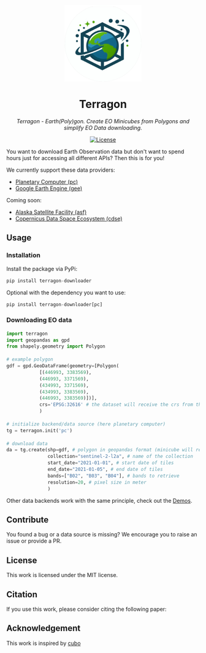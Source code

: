 <p align="center">
    <a href="https://github.com/drnhhl/terragon"><img src="https://github.com/drnhhl/terragon/raw/main/docs/_static/logo.png" style="width: 200px" ></a>
</p>
<h1 align="center">Terragon</h1>
<p align="center">
    <em>Terragon - Earth(Poly)gon. Create EO Minicubes from Polygons and simplify EO Data downloading.</em>
</p>
<p align="center">
    <a href="https://opensource.org/licenses/MIT" target="_blank">
        <img src="https://img.shields.io/badge/License-MIT-blue.svg" alt="License">
    </a>
</p>

You want to download Earth Observation data but don't want to spend hours just for accessing all different APIs? Then this is for you!

We currently support these data providers:
- [Planetary Computer (pc)](https://planetarycomputer.microsoft.com/catalog)
- [Google Earth Engine (gee)](https://developers.google.com/earth-engine/datasets)

Coming soon:
- [Alaska Satellite Facility (asf)](https://asf.alaska.edu/how-to/data-basics/datasets-available-from-asf-sar-daac/)
- [Copernicus Data Space Ecosystem (cdse)](https://dataspace.copernicus.eu/explore-data/data-collections)

## Usage
### Installation
Install the package via PyPi:
```python
pip install terragon-downloader
```
Optional with the dependency you want to use:
```python
pip install terragon-downloader[pc]
```
### Downloading EO data
```python
import terragon
import geopandas as gpd
from shapely.geometry import Polygon

# example polygon
gdf = gpd.GeoDataFrame(geometry=[Polygon(
            [(446993, 3383569),
            (446993, 3371569),
            (434993, 3371569),
            (434993, 3383569),
            (446993, 3383569)])],
            crs='EPSG:32616' # the dataset will receive the crs from the dataframe
            )

# initialize backend/data source (here planetary computer)
tg = terragon.init('pc')

# download data
da = tg.create(shp=gdf, # polygon in geopandas format (minicube will receive the same CRS)
               collection="sentinel-2-l2a", # name of the collection
               start_date="2021-01-01", # start date of tiles
               end_date="2021-01-05", # end date of tiles
               bands=["B02", "B03", "B04"], # bands to retrieve
               resolution=20, # pixel size in meter
               )
```
Other data backends work with the same principle, check out the [Demos](https://github.com/drnhhl/terragon/tree/main/demo_files).

## Contribute
You found a bug or a data source is missing? We encourage you to raise an issue or provide a PR.

## License
This work is licensed under the MIT license.

## Citation
If you use this work, please consider citing the following paper:

## Acknowledgement
This work is inspired by [cubo](https://github.com/ESDS-Leipzig/cubo)